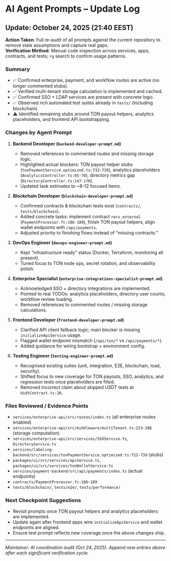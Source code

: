 # AI Agent Prompts – Update Log

## Update: October 24, 2025 (21:40 EEST)

**Action Taken**: Full re-audit of all prompts against the current repository to remove stale assumptions and capture real gaps.  
**Verification Method**: Manual code inspection across services, apps, contracts, and tests; `rg` search to confirm usage patterns.

### Summary
- ✅ Confirmed enterprise, payment, and workflow routes are active (no longer commented stubs).  
- ✅ Verified multi-tenant storage calculation is implemented and cached.  
- ✅ Confirmed SSO + LDAP services are present with concrete logic.  
- ✅ Observed rich automated test suites already in `tests/` (including blockchain).  
- ⚠️ Identified remaining stubs around TON payout helpers, analytics placeholders, and frontend API bootstrapping.

### Changes by Agent Prompt

1. **Backend Developer (`backend-developer-prompt.md`)**  
   - Removed references to commented routes and missing storage logic.  
   - Highlighted actual blockers: TON payout helper stubs (`tonPaymentService.optimized.ts:732-739`), analytics placeholders (`AnalyticsController.ts:65-70`), directory metrics gap (`DirectoryController.ts:147-170`).  
   - Updated task estimates to ~8-12 focused items.

2. **Blockchain Developer (`blockchain-developer-prompt.md`)**  
   - Confirmed contracts & blockchain tests exist (`contracts/`, `tests/blockchain`).  
   - Added concrete tasks: implement contract `recv_external` (`PaymentProcessor.fc:186-189`), finish TON payout helpers, align wallet endpoints with `/api/payments`.  
   - Adjusted priority to finishing flows instead of “missing contracts.”

3. **DevOps Engineer (`devops-engineer-prompt.md`)**  
   - Kept “infrastructure ready” status (Docker, Terraform, monitoring all present).  
   - Tuned focus to TON node ops, secret rotation, and observability polish.

4. **Enterprise Specialist (`enterprise-integrations-specialist-prompt.md`)**  
   - Acknowledged SSO + directory integrations are implemented.  
   - Pointed to real TODOs: analytics placeholders, directory user counts, workflow review loading.  
   - Removed references to commented routes / missing storage calculations.

5. **Frontend Developer (`frontend-developer-prompt.md`)**  
   - Clarified API client fallback logic; main blocker is missing `initializeApiService` usage.  
   - Flagged wallet endpoint mismatch (`/api/ton/*` vs `/api/payments/*`).  
   - Added guidance for wiring bootstrap + environment config.

6. **Testing Engineer (`testing-engineer-prompt.md`)**  
   - Recognised existing suites (unit, integration, E2E, blockchain, load, security).  
   - Shifted focus to new coverage for TON payouts, SSO, analytics, and regression tests once placeholders are filled.  
   - Removed incorrect claim about skipped USDT tests at `UsdtContract.ts:26`.

### Files Reviewed / Evidence Points
- `services/enterprise-api/src/routes/index.ts` (all enterprise routes enabled)  
- `services/enterprise-api/src/middleware/multiTenant.ts:223-286` (storage computation)  
- `services/enterprise-api/src/services/SSOService.ts`, `DirectoryService.ts`  
- `services/labeling-backend/src/services/tonPaymentService.optimized.ts:712-739` (stubs)  
- `packages/ui/src/services/apiService.ts`, `packages/ui/src/services/tonWalletService.ts`  
- `services/payment-backend/src/api/payments/index.ts` (actual endpoints)  
- `contracts/PaymentProcessor.fc:186-189`  
- `tests/blockchain/`, `tests/e2e/`, `tests/performance/`

### Next Checkpoint Suggestions
- Revisit prompts once TON payout helpers and analytics placeholders are implemented.  
- Update again after frontend apps wire `initializeApiService` and wallet endpoints are aligned.  
- Ensure test prompt reflects new coverage once the above changes ship.

---

_Maintainer: AI coordination audit (Oct 24, 2025). Append new entries above after each significant verification cycle._

